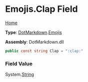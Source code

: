 # Emojis\.Clap Field

[Home](../../../README.md)

**Type**: [DotMarkdown](../../README.md)\.[Emojis](../README.md)

**Assembly**: DotMarkdown\.dll

```csharp
public const string Clap = ":clap:"
```

### Field Value

System\.[String](https://docs.microsoft.com/en-us/dotnet/api/system.string)